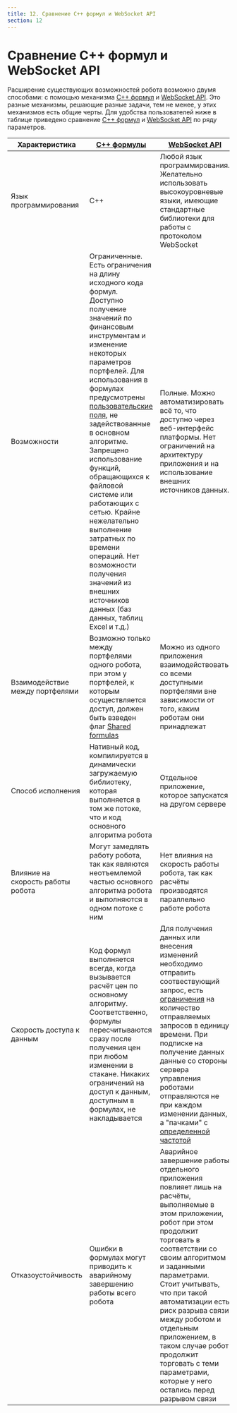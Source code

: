 ```yaml
---
title: 12. Сравнение C++ формул и WebSocket API
section: 12
---
```


# Сравнение C++ формул и WebSocket API

Расширение существующих возможностей робота возможно двумя способами: с помощью механизма [С++ формул](c-api.md#cpp) и [WebSocket API](api.md#api). Это разные механизмы, решающие разные задачи, тем не менее, у этих механизмов есть общие черты. Для удобства пользователей ниже в таблице приведено сравнение [С++ формул](c-api.md#cpp) и [WebSocket API](api.md#api) по ряду параметров.

|Характеристика|[С++ формулы](c-api.md#cpp)|[WebSocket API](api.md#api)|
|---|---|---|
|Язык программирования|C++|Любой язык программирования. Желательно использовать высокоуровневые языки, имеющие стандартные библиотеки для работы с протоколом WebSocket|
|Возможности|Ограниченные. Есть ограничения на длину исходного кода формул. Доступно получение значений по финансовым инструментам и изменение некоторых параметров портфелей. Для использования в формулах предусмотрены [пользовательские поля](params-description.md#p.user_fields), не задействованные в основном алгоритме. Запрещено использование функций, обращающихся к файловой системе или работающих с сетью. Крайне нежелательно выполнение затратных по времени операций. Нет возможности получения значений из внешних источников данных (баз данных, таблиц Excel и т.д.)|Полные. Можно автоматизировать всё то, что доступно через веб-интерфейс платформы. Нет ограничений на архитектуру приложения и на использование внешних источников данных.
|Взаимодействие между портфелями|Возможно только между портфелями одного робота, при этом у портфелей, к которым осуществляется доступ, должен быть взведен флаг [Shared formulas](params-description.md#p._sh_f)|Можно из одного приложения взаимодействовать со всеми доступными портфелями вне зависимости от того, каким роботам они принадлежат|
|Способ исполнения|Нативный код, компилируется в динамически загружаемую библиотеку, которая выполняется в том же потоке, что и код основного алгоритма робота|Отдельное приложение, которое запускатся на другом сервере|
|Влияние на скорость работы робота|Могут замедлять работу робота, так как являются неотъемлемой частью основного алгоритма робота и выполняются в одном потоке с ним|Нет влияния на скорость работы робота, так как расчёты производятся параллельно работе робота|
|Скорость доступа к данным|Код формул выполняется всегда, когда вызывается расчёт цен по основному алгоритму. Соответственно, формулы пересчитываются сразу после получения цен при любом изменении в стакане. Никаких ограничений на доступ к данным, доступным в формулах, не накладывается|Для получения данных или внесения изменений необходимо отправить соотвествующий запрос, есть [ограничения](api.md#api.rate_limits) на количество отправляемых запросов в единицу времени. При подписке на получение данных данные со стороны сервера управления роботами отправляются не при каждом изменении данных, а "пачками" с [определенной частотой](api.md#api.updates_rate)|
|Отказоустойчивость|Ошибки в формулах могут приводить к аварийному завершению работы всего робота|Аварийное завершение работы отдельного приложения повлияет лишь на расчёты, выполняемые в этом приложении, робот при этом продолжит торговать в соответствии со своим алгоритмом и заданными параметрами. Стоит учитывать, что при такой автоматизации есть риск разрыва связи между роботом и отдельным приложением, в таком случае робот продолжит торговать с теми параметрами, которые у него остались перед разрывом связи

